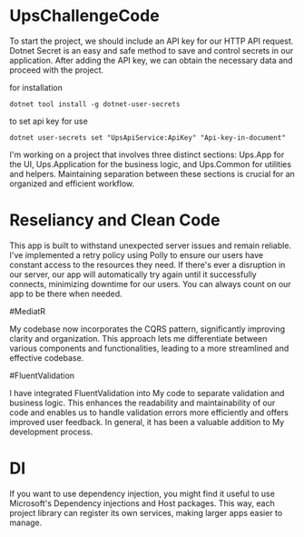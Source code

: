﻿# UpsChallengeCode

 
To start the project, we should include an API key for our HTTP API request. Dotnet Secret is an easy and safe method to save and control secrets in our application. After adding the API key, we can obtain the necessary data and proceed with the project.

for installation
````
dotnet tool install -g dotnet-user-secrets

````

to set api key for use
`````
dotnet user-secrets set "UpsApiService:ApiKey" "Api-key-in-document"
``````

I'm working on a project that involves three distinct sections: Ups.App for the UI, Ups.Application for the business logic, and Ups.Common for utilities and helpers. Maintaining separation between these sections is crucial for an organized and efficient workflow. 



# Reseliancy and Clean Code

This app is built to withstand unexpected server issues and remain reliable. I've implemented a retry policy using Polly to ensure our users have constant access to the resources they need. If there's ever a disruption in our server, our app will automatically try again until it successfully connects, minimizing downtime for our users. You can always count on our app to be there when needed.


#MediatR

My codebase now incorporates the CQRS pattern, significantly improving clarity and organization. This approach lets me differentiate between various components and functionalities, leading to a more streamlined and effective codebase.



#FluentValidation

I have integrated FluentValidation into My code to separate validation and business logic. This enhances the readability and maintainability of our code and enables us to handle validation errors more efficiently and offers improved user feedback. In general, it has been a valuable addition to My development process.



# DI
If you want to use dependency injection, you might find it useful to use Microsoft's Dependency injections and Host packages.
This way, each project library can register its own services, making larger apps easier to manage. 










